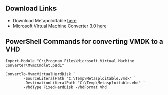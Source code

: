 ## Download Links

+ Download Metapoloitable [here](https://information.rapid7.com/download-metasploitable-2017.html)
+ Microsoft Virtual Machine Converter 3.0 [here](https://www.microsoft.com/en-us/download/confirmation.aspx?id=42497)

## PowerShell Commands for converting VMDK to a VHD

```
Import-Module "C:\Program Files\Microsoft Virtual Machine Converter\MvmcCmdlet.psd1"
```

```
ConvertTo-MvmcVirtualHardDisk `
        -SourceLiteralPath "C:\Temp\Metasploitable.vmdk" `
        -DestinationLiteralPath "C:\Temp\Metasploitable.vhd" `
        -VhdType FixedHardDisk -VhdFormat Vhd
```
